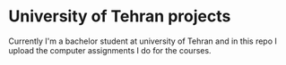 # University of Tehran projects
Currently I'm a bachelor student at university of Tehran and in this repo I upload the computer assignments I do for the courses.
